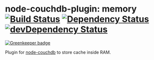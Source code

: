 # node-couchdb-plugin: memory [![Build Status](https://secure.travis-ci.org/1999/node-couchdb-plugin-memory.svg?branch=master)](http://travis-ci.org/1999/node-couchdb-plugin-memory) [![Dependency Status](https://david-dm.org/1999/node-couchdb-plugin-memory.svg)](https://david-dm.org/1999/node-couchdb-plugin-memory) [![devDependency Status](https://david-dm.org/1999/node-couchdb-plugin-memory/dev-status.svg)](https://david-dm.org/1999/node-couchdb-plugin-memory#info=devDependencies)

[![Greenkeeper badge](https://badges.greenkeeper.io/1999/node-couchdb-plugin-memory.svg)](https://greenkeeper.io/)

Plugin for [node-couchdb](https://www.npmjs.com/package/node-couchdb) to store cache inside RAM.
